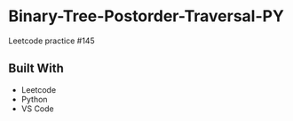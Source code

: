 # Binary-Tree-Postorder-Traversal-PY
Leetcode practice #145

## Built With
- Leetcode
- Python
- VS Code
